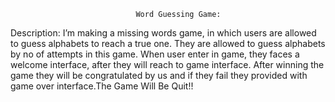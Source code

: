                                 Word Guessing Game:


Description:
         I’m making a missing words game, in which users are allowed to guess alphabets to reach a true one. They are allowed to guess alphabets by no of attempts in this game. 
When user enter in game, they faces a welcome interface, after they will reach to game interface. After winning the game they will be congratulated by us and if they fail they 
provided with game over interface.The Game Will Be Quit!!
